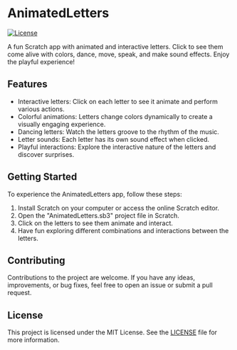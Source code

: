 # AnimatedLetters

[![License](https://img.shields.io/badge/License-MIT-blue.svg)](https://opensource.org/licenses/MIT)

A fun Scratch app with animated and interactive letters. Click to see them come alive with colors, dance, move, speak, and make sound effects. Enjoy the playful experience!

## Features

- Interactive letters: Click on each letter to see it animate and perform various actions.
- Colorful animations: Letters change colors dynamically to create a visually engaging experience.
- Dancing letters: Watch the letters groove to the rhythm of the music.
- Letter sounds: Each letter has its own sound effect when clicked.
- Playful interactions: Explore the interactive nature of the letters and discover surprises.

## Getting Started

To experience the AnimatedLetters app, follow these steps:

1. Install Scratch on your computer or access the online Scratch editor.
2. Open the "AnimatedLetters.sb3" project file in Scratch.
3. Click on the letters to see them animate and interact.
4. Have fun exploring different combinations and interactions between the letters.

## Contributing

Contributions to the project are welcome. If you have any ideas, improvements, or bug fixes, feel free to open an issue or submit a pull request.

## License

This project is licensed under the MIT License. See the [LICENSE](LICENSE) file for more information.

